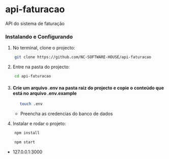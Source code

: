 # api-faturacao

API do sistema de faturação

### Instalando e Configurando

1.  No terminal, clone o projecto:

```bash
    git clone https://github.com/NC-SOFTWARE-HOUSE/api-faturacao
```

2.  Entre na pasta do projecto:

```bash
    cd api-faturacao
```

3.  #### Crie um arquivo .env na pasta raiz do projecto e copie o conteúdo que está no arquivo .env.example

    ```bash
       touch .env
    ```

    -   Preencha as credencias do banco de dados

4.  Instalar e rodar o projeto:

```bash
    npm install
```

```bash
    npm start
```

-   127.0.0.1:3000
